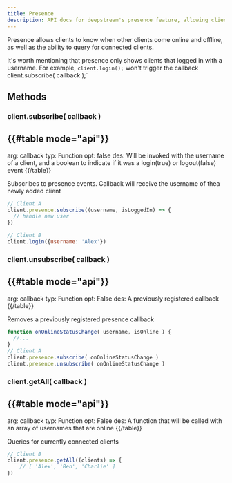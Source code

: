 ```yaml
---
title: Presence
description: API docs for deepstream's presence feature, allowing clients to know about other connected clients
---
```


Presence allows clients to know when other clients come online and offline, as well as the ability to query for connected clients.

It's worth mentioning that presence only shows clients that logged in with a username. For example, `client.login();` won't trigger the callback client.subscribe( callback );`

## Methods

### client.subscribe( callback )
{{#table mode="api"}}
-
  arg: callback
  typ: Function
  opt: false
  des: Will be invoked with the username of a client,
       and a boolean to indicate if it was a login(true) or
       logout(false) event
{{/table}}

Subscribes to presence events. Callback will receive the username of thea newly added client

```javascript
// Client A
client.presence.subscribe((username, isLoggedIn) => {
  // handle new user
})

// Client B
client.login({username: 'Alex'})
```

### client.unsubscribe( callback )
{{#table mode="api"}}
-
  arg: callback
  typ: Function
  opt: False
  des: A previously registered callback
{{/table}}

Removes a previously registered presence callback

```javascript
function onOnlineStatusChange( username, isOnline ) {
  //...
}
// Client A
client.presence.subscribe( onOnlineStatusChange )
client.presence.unsubscribe( onOnlineStatusChange )
```

### client.getAll( callback )
{{#table mode="api"}}
-
  arg: callback
  typ: Function
  opt: False
  des: A function that will be called with an array of usernames that are online
{{/table}}

Queries for currently connected clients

```javascript
// Client B
client.presence.getAll((clients) => {
    // [ 'Alex', 'Ben', 'Charlie' ]
})
```